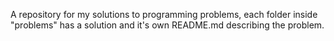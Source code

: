A repository for my solutions to programming problems, each folder inside "problems" has a solution and it's own README.md describing the problem.
